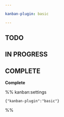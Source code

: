 ```yaml
---

kanban-plugin: basic

---
```


## TODO



## IN PROGRESS



## COMPLETE

**Complete**




%% kanban:settings
```
{"kanban-plugin":"basic"}
```
%%